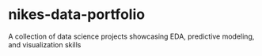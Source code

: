 # nikes-data-portfolio
A collection of data science projects showcasing EDA, predictive modeling, and visualization skills
